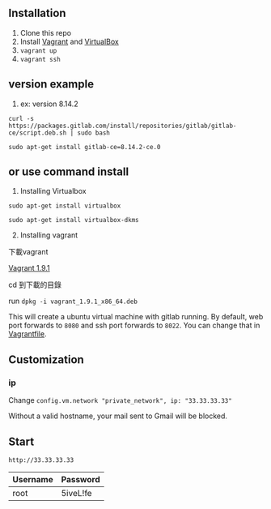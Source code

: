 ## Installation

1. Clone this repo
1. Install [Vagrant](http://www.vagrantup.com/) and [VirtualBox](https://www.virtualbox.org/)
1. `vagrant up`
1. `vagrant ssh`

## version example

1. ex: version 8.14.2

  `curl -s https://packages.gitlab.com/install/repositories/gitlab/gitlab-ce/script.deb.sh | sudo bash`

  `sudo apt-get install gitlab-ce=8.14.2-ce.0`


## or use command install
1. Installing Virtualbox

  `sudo apt-get install virtualbox`

  `sudo apt-get install virtualbox-dkms`

2. Installing vagrant

  下載vagrant

  [Vagrant 1.9.1](https://releases.hashicorp.com/vagrant/1.9.1/vagrant_1.9.1_x86_64.deb)

  cd 到下載的目錄

  run `dpkg -i vagrant_1.9.1_x86_64.deb`

This will create a ubuntu virtual machine with gitlab running. By default, web port forwards to `8080` and ssh port forwards to `8022`. You can change that in [Vagrantfile](Vagrantfile#L26~L27).

## Customization

### ip

Change `config.vm.network "private_network", ip: "33.33.33.33"`

Without a valid hostname, your mail sent to Gmail will be blocked.

## Start

`http://33.33.33.33`

Username | Password
---------|-----------
root     | 5iveL!fe
